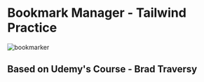 # Bookmark Manager - Tailwind Practice
![bookmarker](https://user-images.githubusercontent.com/99738621/190877666-9025ae76-65ca-4c41-8652-415a14e85d92.png)

## Based on Udemy's Course -  Brad Traversy
